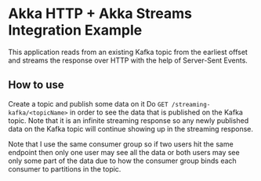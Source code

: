 # Akka HTTP + Akka Streams Integration Example
This application reads from an existing Kafka topic from the earliest
offset and streams the response over HTTP with the help of Server-Sent 
Events.

## How to use
Create a topic and publish some data on it
Do `GET /streaming-kafka/<topicName>` in order to see the data that
is published on the Kafka topic. Note that it is an infinite streaming
response so any newly published data on the Kafka topic will continue 
showing up in the streaming response.

Note that I use the same consumer group so if two users hit the same 
endpoint then only one user may see all the data or both users may see
only some part of the data due to how the consumer group binds each
consumer to partitions in the topic.
